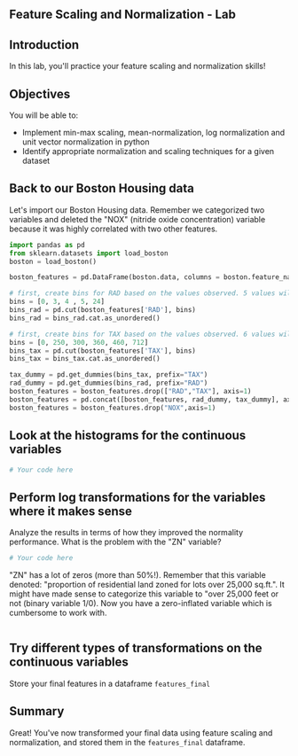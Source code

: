 
## Feature Scaling and Normalization - Lab

## Introduction
In this lab, you'll practice your feature scaling and normalization skills!

## Objectives
You will be able to:
* Implement min-max scaling, mean-normalization, log normalization and unit vector normalization in python
* Identify appropriate normalization and scaling techniques for a given dataset

## Back to our Boston Housing data

Let's import our Boston Housing data. Remember we categorized two variables and deleted the "NOX" (nitride oxide concentration) variable because it was highly correlated with two other features.


```python
import pandas as pd
from sklearn.datasets import load_boston
boston = load_boston()

boston_features = pd.DataFrame(boston.data, columns = boston.feature_names)

# first, create bins for RAD based on the values observed. 5 values will result in 4 bins
bins = [0, 3, 4 , 5, 24]
bins_rad = pd.cut(boston_features['RAD'], bins)
bins_rad = bins_rad.cat.as_unordered()

# first, create bins for TAX based on the values observed. 6 values will result in 5 bins
bins = [0, 250, 300, 360, 460, 712]
bins_tax = pd.cut(boston_features['TAX'], bins)
bins_tax = bins_tax.cat.as_unordered()

tax_dummy = pd.get_dummies(bins_tax, prefix="TAX")
rad_dummy = pd.get_dummies(bins_rad, prefix="RAD")
boston_features = boston_features.drop(["RAD","TAX"], axis=1)
boston_features = pd.concat([boston_features, rad_dummy, tax_dummy], axis=1)
boston_features = boston_features.drop("NOX",axis=1)
```

## Look at the histograms for the continuous variables


```python
# Your code here
```

## Perform log transformations for the variables where it makes sense

Analyze the results in terms of how they improved the normality performance. What is the problem with the "ZN" variable?  


```python
# Your code here
```

"ZN" has a lot of zeros (more than 50%!). Remember that this variable denoted: "proportion of residential land zoned for lots over 25,000 sq.ft.". It might have made sense to categorize this variable to "over 25,000 feet or not (binary variable 1/0). Now you have a zero-inflated variable which is cumbersome to work with.


```python

```

## Try different types of transformations on the continuous variables

Store your final features in a dataframe `features_final`

## Summary
Great! You've now transformed your final data using feature scaling and normalization, and stored them in the `features_final` dataframe.
